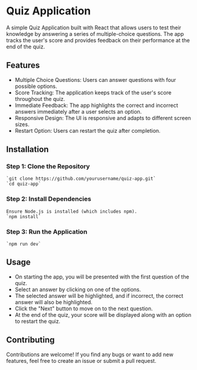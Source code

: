 # Quiz Application
A simple Quiz Application built with React that allows users to test their knowledge by answering a series of multiple-choice questions. The app tracks the user's score and provides feedback on their performance at the end of the quiz.

## Features
- Multiple Choice Questions: Users can answer questions with four possible options.
- Score Tracking: The application keeps track of the user's score throughout the quiz.
- Immediate Feedback: The app highlights the correct and incorrect answers immediately after a user selects an option.
- Responsive Design: The UI is responsive and adapts to different screen sizes.
- Restart Option: Users can restart the quiz after completion.

## Installation
### Step 1: Clone the Repository
    `git clone https://github.com/yourusername/quiz-app.git`
    `cd quiz-app`

### Step 2: Install Dependencies
    Ensure Node.js is installed (which includes npm).
    `npm install`

### Step 3: Run the Application
    `npm run dev`


## Usage
- On starting the app, you will be presented with the first question of the quiz.
- Select an answer by clicking on one of the options.
- The selected answer will be highlighted, and if incorrect, the correct answer will also be highlighted.
- Click the "Next" button to move on to the next question.
- At the end of the quiz, your score will be displayed along with an option to restart the quiz.

## Contributing
Contributions are welcome! If you find any bugs or want to add new features, feel free to create an issue or submit a pull request.
